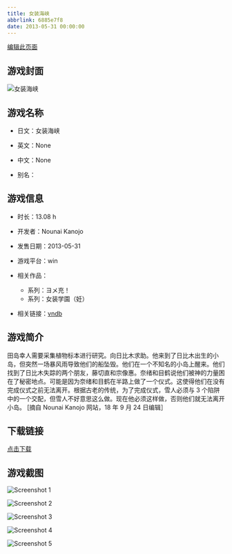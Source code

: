 ```yaml
---
title: 女装海峡
abbrlink: 6885e7f8
date: 2013-05-31 00:00:00
---
```

[编辑此页面](https://github.com/ACG-3/ADV3-source/blob/main/source/_posts/%E5%A5%B3%E8%A3%85%E6%B5%B7%E5%B3%A1.md)

## 游戏封面

![女装海峡](https://pan.timero.xyz/d/onedrive/img_lib_001/%E5%A5%B3%E8%A3%85%E6%B5%B7%E5%B3%A1_cover.avif)


## 游戏名称

- 日文：女装海峡
- 英文：None
- 中文：None

- 别名：


## 游戏信息

- 时长：13.08 h
- 开发者：Nounai Kanojo
- 发售日期：2013-05-31
- 游戏平台：win
- 相关作品：
   - 系列：ヨメ充！
   - 系列：女装学園（妊）

- 相关链接：[vndb](https://vndb.org/v12273)


## 游戏简介

田岛幸人需要采集植物标本进行研究。向日比木求助。他来到了日比木出生的小岛，但突然一场暴风雨导致他们的船坠毁。他们在一个不知名的小岛上醒来。他们找到了日比木失踪的两个朋友，藤切直和宗像惠。奈绪和目鹤说他们被神的力量困在了秘密地点。可能是因为奈绪和目鹤在半路上做了一个仪式。这使得他们在没有完成仪式之前无法离开。根据古老的传统，为了完成仪式，雪人必须与 3 个陷阱中的一个交配，但雪人不好意思这么做。现在他必须这样做，否则他们就无法离开小岛。
[摘自 Nounai Kanojo 网站，18 年 9 月 24 日编辑］


## 下载链接

[点击下载](https://pan.timero.xyz/onedrive/adv_lib_001/%E5%A5%B3%E8%A3%85%E6%B5%B7%E5%B3%A1)


## 游戏截图


![Screenshot 1](https://pan.timero.xyz/d/onedrive/img_lib_001/%E5%A5%B3%E8%A3%85%E6%B5%B7%E5%B3%A1_Screenshot_1.avif)

![Screenshot 2](https://pan.timero.xyz/d/onedrive/img_lib_001/%E5%A5%B3%E8%A3%85%E6%B5%B7%E5%B3%A1_Screenshot_2.avif)

![Screenshot 3](https://pan.timero.xyz/d/onedrive/img_lib_001/%E5%A5%B3%E8%A3%85%E6%B5%B7%E5%B3%A1_Screenshot_3.avif)

![Screenshot 4](https://pan.timero.xyz/d/onedrive/img_lib_001/%E5%A5%B3%E8%A3%85%E6%B5%B7%E5%B3%A1_Screenshot_4.avif)

![Screenshot 5](https://pan.timero.xyz/d/onedrive/img_lib_001/%E5%A5%B3%E8%A3%85%E6%B5%B7%E5%B3%A1_Screenshot_5.avif)

